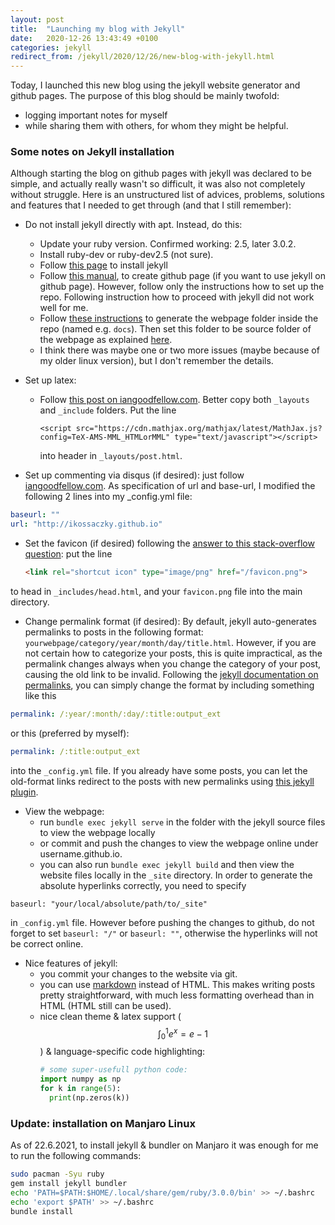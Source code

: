 ```yaml
---
layout: post
title:  "Launching my blog with Jekyll"
date:   2020-12-26 13:43:49 +0100
categories: jekyll
redirect_from: /jekyll/2020/12/26/new-blog-with-jekyll.html
---
```

Today, I launched this new blog using the jekyll website generator and github pages. The purpose of this blog should be mainly twofold:
 - logging important notes for myself
 - while sharing them with others, for whom they might be helpful.

### Some notes on Jekyll installation
Although starting the blog on github pages with jekyll was declared to be simple, and actually really wasn't so difficult, it was also not completely without struggle.
Here is an unstructured list of advices, problems, solutions and features that I needed to get through (and that I still remember):
- Do not install jekyll directly with apt. Instead, do this:
  - Update your ruby version. Confirmed working: 2.5, later 3.0.2.
  - Install ruby-dev or ruby-dev2.5 (not sure).
  - Follow [this page](https://jekyllrb.com/docs/installation/ubuntu/) to install jekyll
  - Follow [this manual](https://docs.github.com/en/free-pro-team@latest/github/working-with-github-pages/creating-a-github-pages-site-with-jekyll), to create github page (if you want to use jekyll on github page). However, follow only the instructions how to set up the repo. Following instruction how to proceed with jekyll did not work well for me.
  - Follow [these instructions](https://jekyllrb.com/docs/) to generate the webpage folder inside the repo (named e.g. `docs`). Then set this folder to be source folder of the webpage as explained [here](https://docs.github.com/en/free-pro-team@latest/github/working-with-github-pages/configuring-a-publishing-source-for-your-github-pages-site#choosing-a-publishing-source).
  - I think there was maybe one or two more issues (maybe because of my older linux version), but I don't remember the details.

- Set up latex:
  - Follow [this post on iangoodfellow.com](http://www.iangoodfellow.com/blog/jekyll/markdown/tex/2016/11/07/latex-in-markdown.html). Better copy both `_layouts` and `_include` folders. Put the  line 
    ```
    <script src="https://cdn.mathjax.org/mathjax/latest/MathJax.js?config=TeX-AMS-MML_HTMLorMML" type="text/javascript"></script>
    ``` 
    into header in `_layouts/post.html`.
- Set up commenting via disqus (if desired): just follow [iangoodfellow.com](http://www.iangoodfellow.com/blog/disqus/jekyll/2016/11/22/adding-disqus-to-jekyll.html). As specification of url and base-url, I modified the following 2 lines into my _config.yml file:
```yaml
baseurl: "" 
url: "http://ikossaczky.github.io"
```
- Set the favicon (if desired) following the [answer to this stack-overflow question](https://stackoverflow.com/questions/30551501/unable-to-set-favicon-using-jekyll-and-github-pages): put the line 
    ```html
    <link rel="shortcut icon" type="image/png" href="/favicon.png">
    ```
to head in `_includes/head.html`, and your `favicon.png` file into the main directory.

- Change permalink format (if desired): By default, jekyll auto-generates permalinks to posts in the following format: `yourwebpage/category/year/month/day/title.html`. However, if you are not certain how to categorize your posts, this is quite impractical, as the permalink changes always when you change the category of your post, causing the old link to be invalid. Following the [jekyll documentation on permalinks](https://jekyllrb.com/docs/permalinks/), you can simply change the format by including something like this
```yaml
permalink: /:year/:month/:day/:title:output_ext
```
or this (preferred by myself):
```yaml
permalink: /:title:output_ext
```
into the `_config.yml` file. If you already have some posts, you can let the old-format links redirect to the posts with new permalinks using [this jekyll plugin](https://github.com/jekyll/jekyll-redirect-from).

- View the webpage:
  - run `bundle exec jekyll serve` in the folder with the jekyll source files to view the webpage locally
  - or commit and push the changes to view the webpage online under username.github.io.
  - you can also run `bundle exec jekyll build` and then view the website files locally in the `_site` directory. In order to generate the absolute hyperlinks correctly, you need to specify 
```
baseurl: "your/local/absolute/path/to/_site"
```
 in `_config.yml` file. However before pushing the changes to github, do not forget to set `baseurl: "/"` or `baseurl: ""`, otherwise the hyperlinks will not be correct online.

- Nice features of jekyll:
  - you commit your changes to the website via git. 
  - you can use [markdown][markdown-guide] instead of HTML. This makes writing posts pretty straightforward, with much less formatting overhead than in HTML (HTML still can be used).
  - nice clean theme & latex support ($$\int_0^1e^x=e-1$$) & language-specific code highlighting:
    ```python
    # some super-usefull python code:
    import numpy as np
    for k in range(5):
      print(np.zeros(k))
    ```

### Update: installation on Manjaro Linux
As of 22.6.2021, to install jekyll & bundler on Manjaro it was enough for me to run the following commands:
```bash
sudo pacman -Syu ruby
gem install jekyll bundler
echo 'PATH=$PATH:$HOME/.local/share/gem/ruby/3.0.0/bin' >> ~/.bashrc
echo 'export $PATH' >> ~/.bashrc
bundle install
```
[markdown-guide]: https://guides.github.com/features/mastering-markdown/
